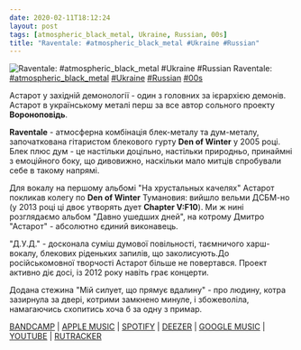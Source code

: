 ```yaml
---
date: 2020-02-11T18:12:24
layout: post
tags: [atmospheric_black_metal, Ukraine, Russian, 00s]
title: "Raventale: #atmospheric_black_metal #Ukraine #Russian"
---
```

![Raventale: #atmospheric_black_metal #Ukraine #Russian](https://res.cloudinary.com/vast-space-unexplored/image/upload/photos/photo_883_11-02-2020_18-12-23.jpg)
Raventale: [#atmospheric_black_metal](/tags/#atmospheric_black_metal) [#Ukraine](/tags/#Ukraine) [#Russian](/tags/#Russian) [#00s](/tags/#00s)

Астарот у західній демонології - один з головних за ієрархією демонів. Астарот в українському металі перш за все автор сольного проекту **Вороноповідь**.

**Raventale** - атмосферна комбінація блек-металу та дум-металу, започаткована гітаристом блекового гурту **Den of Winter** у 2005 році. Блек плюс дум - це настільки доцільно, настільки природньо, принаймні з емоційного боку, що дивовижно, наскільки мало митців спробували себе в такому напрямі.

Для вокалу на першому альбомі &quot;На хрустальных качелях&quot; Астарот покликав колегу по **Den of Winter** Тумановия: вийшло вельми ДСБМ-но (у 2013 році ці двоє утворять дует **Chapter V:F10**). Ми ж нині розглядаємо альбом &quot;Давно ушедших дней&quot;, на котрому Дмитро &quot;Астарот&quot; - абсолютно єдиний виконавець.

&quot;Д.У.Д.&quot; - досконала суміш думової повільності, таємничого харш-вокалу, блекових ріденьких запилів, що заколисують.До російськомовної творчості Астарот більше не повертався. Проект активно діє досі, із 2012 року навіть грає концерти.

Додана стежина &quot;Мій силует, що прямує вдалину&quot; - про людину, котра зазирнула за двері, котрими замкнено минуле, і збожеволіла, намагаючись схопитись хоча б за одну з примар.

[BANDCAMP](https://raventale.bandcamp.com/album/--2) \| [APPLE MUSIC](https://music.apple.com/fr/album/%D0%B4%D0%B0%D0%B2%D0%BD%D0%BE-%D1%83%D1%88%D0%B5%D0%B4%D1%88%D0%B8%D1%85-%D0%B4%D0%BD%D0%B5%D0%B9-long-passed-days/1452289486) \| [SPOTIFY](https://open.spotify.com/album/4jWNUwJdHiHxE2OZ3x3dia) \| [DEEZER](https://www.deezer.com/album/86868872?utm_source=deezer&amp;utm_content=album-86868872&amp;utm_term=1601611822_1581437455&amp;utm_medium=web) \| [GOOGLE MUSIC](https://play.google.com/music/m/Befqtlxkhuwq5pn2tmq2i3ynoiy?t=___Long_Passed_Days_-_Raventale) \| [YOUTUBE](https://www.youtube.com/playlist?list=OLAK5uy_nF3lz9wzBFyF6tXrc37diHPF_tI8SGg5c) \| [RUTRACKER](https://rutracker.org/forum/viewtopic.php?t=1150862)